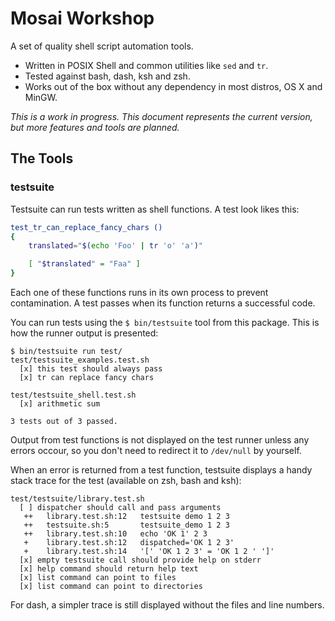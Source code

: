 Mosai Workshop
==============

A set of quality shell script automation tools.

  - Written in POSIX Shell and common utilities like `sed` and `tr`.
  - Tested against bash, dash, ksh and zsh. 
  - Works out of the box without any dependency in most distros, OS X and MinGW.

*This is a work in progress. This document represents the current version, but 
more features and tools are planned.*

The Tools
---------

### testsuite

Testsuite can run tests written as shell functions. A test look likes this:

```sh
test_tr_can_replace_fancy_chars ()
{
	translated="$(echo 'Foo' | tr 'o' 'a')"

	[ "$translated" = "Faa" ]
}
```

Each one of these functions runs in its own process to prevent contamination. A test
passes when its function returns a successful code.


You can run tests using the `$ bin/testsuite` tool from this package. This is 
how the runner output is presented:

```
$ bin/testsuite run test/
test/testsuite_examples.test.sh
  [x] this test should always pass
  [x] tr can replace fancy chars

test/testsuite_shell.test.sh
  [x] arithmetic sum

3 tests out of 3 passed.

```

Output from test functions is not displayed on the test runner unless any errors occour, 
so you don't need to redirect it to `/dev/null` by yourself.

When an error is returned from a test function, testsuite displays a handy stack trace
for the test (available on zsh, bash and ksh):

```
test/testsuite/library.test.sh
  [ ] dispatcher should call and pass arguments
   ++   library.test.sh:12   testsuite demo 1 2 3          
   ++   testsuite.sh:5       testsuite_demo 1 2 3          
   ++   library.test.sh:10   echo 'OK 1' 2 3               
   +    library.test.sh:12   dispatched='OK 1 2 3'         
   +    library.test.sh:14   '[' 'OK 1 2 3' = 'OK 1 2 ' ']'
  [x] empty testsuite call should provide help on stderr
  [x] help command should return help text
  [x] list command can point to files
  [x] list command can point to directories

```

For dash, a simpler trace is still displayed without the files and line numbers.